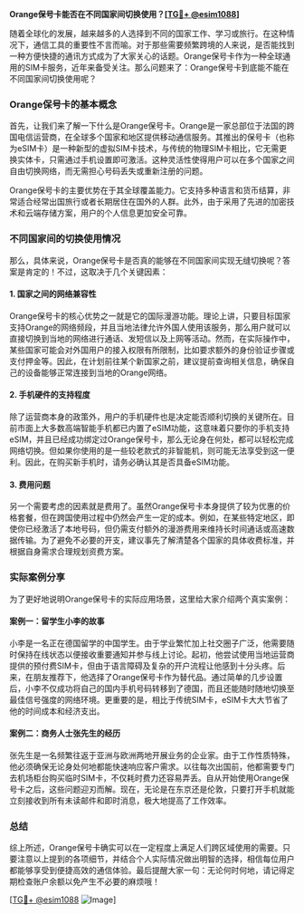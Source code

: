 **Orange保号卡能否在不同国家间切换使用？[[TG💪+ @esim1088](https://t.me/s/esim1088)]**

随着全球化的发展，越来越多的人选择到不同的国家工作、学习或旅行。在这种情况下，通信工具的重要性不言而喻。对于那些需要频繁跨境的人来说，是否能找到一种方便快捷的通讯方式成为了大家关心的话题。Orange保号卡作为一种全球通用的SIM卡服务，近年来备受关注。那么问题来了：Orange保号卡到底能不能在不同国家间切换使用呢？

### Orange保号卡的基本概念

首先，让我们来了解一下什么是Orange保号卡。Orange是一家总部位于法国的跨国电信运营商，在全球多个国家和地区提供移动通信服务。其推出的保号卡（也称为eSIM卡）是一种新型的虚拟SIM卡技术，与传统的物理SIM卡相比，它无需更换实体卡，只需通过手机设置即可激活。这种灵活性使得用户可以在多个国家之间自由切换网络，而无需担心号码丢失或重新注册的问题。

Orange保号卡的主要优势在于其全球覆盖能力。它支持多种语言和货币结算，非常适合经常出国旅行或者长期居住在国外的人群。此外，由于采用了先进的加密技术和云端存储方案，用户的个人信息更加安全可靠。

### 不同国家间的切换使用情况

那么，具体来说，Orange保号卡是否真的能够在不同国家间实现无缝切换呢？答案是肯定的！不过，这取决于几个关键因素：

#### 1. 国家之间的网络兼容性

Orange保号卡的核心优势之一就是它的国际漫游功能。理论上讲，只要目标国家支持Orange的网络频段，并且当地法律允许外国人使用该服务，那么用户就可以直接切换到当地的网络进行通话、发短信以及上网等活动。然而，在实际操作中，某些国家可能会对外国用户的接入权限有所限制，比如要求额外的身份验证步骤或支付押金等。因此，在计划前往某个新国家之前，建议提前查询相关信息，确保自己的设备能够正常连接到当地的Orange网络。

#### 2. 手机硬件的支持程度

除了运营商本身的政策外，用户的手机硬件也是决定能否顺利切换的关键所在。目前市面上大多数高端智能手机都已内置了eSIM功能，这意味着只要你的手机支持eSIM，并且已经成功绑定过Orange保号卡，那么无论身在何处，都可以轻松完成网络切换。但如果你使用的是一些较老款式的非智能机，则可能无法享受到这一便利。因此，在购买新手机时，请务必确认其是否具备eSIM功能。

#### 3. 费用问题

另一个需要考虑的因素就是费用了。虽然Orange保号卡本身提供了较为优惠的价格套餐，但在跨国使用过程中仍然会产生一定的成本。例如，在某些特定地区，即使你已经激活了本地号码，但仍需支付额外的漫游费用来维持长时间通话或高速数据传输。为了避免不必要的开支，建议事先了解清楚各个国家的具体收费标准，并根据自身需求合理规划资费方案。

### 实际案例分享

为了更好地说明Orange保号卡的实际应用场景，这里给大家介绍两个真实案例：

#### 案例一：留学生小李的故事

小李是一名正在德国留学的中国学生。由于学业繁忙加上社交圈子广泛，他需要随时保持在线状态以便接收重要通知并参与线上讨论。起初，他尝试使用当地运营商提供的预付费SIM卡，但由于语言障碍及复杂的开户流程让他感到十分头疼。后来，在朋友推荐下，他选择了Orange保号卡作为替代品。通过简单的几步设置后，小李不仅成功将自己的国内手机号码转移到了德国，而且还能随时随地切换至最佳信号强度的网络环境。更重要的是，相比于传统SIM卡，eSIM卡大大节省了他的时间成本和经济支出。

#### 案例二：商务人士张先生的经历

张先生是一名频繁往返于亚洲与欧洲两地开展业务的企业家。由于工作性质特殊，他必须确保无论身处何地都能快速响应客户需求。以往每次出国前，他都需要专门去机场柜台购买临时SIM卡，不仅耗时费力还容易弄丢。自从开始使用Orange保号卡之后，这些问题迎刃而解。现在，无论是在东京还是伦敦，只要打开手机就能立刻接收到所有未读邮件和即时消息，极大地提高了工作效率。

### 总结

综上所述，Orange保号卡确实可以在一定程度上满足人们跨区域使用的需要。只要注意以上提到的各项细节，并结合个人实际情况做出明智的选择，相信每位用户都能够享受到便捷高效的通信体验。最后提醒大家一句：无论何时何地，请记得定期检查账户余额以免产生不必要的麻烦哦！

[[TG💪+ @esim1088](https://t.me/s/esim1088) ![Image](https://i.postimg.cc/4NQfJmqS/Snipaste-2025-05-13-00-14-12.png)]